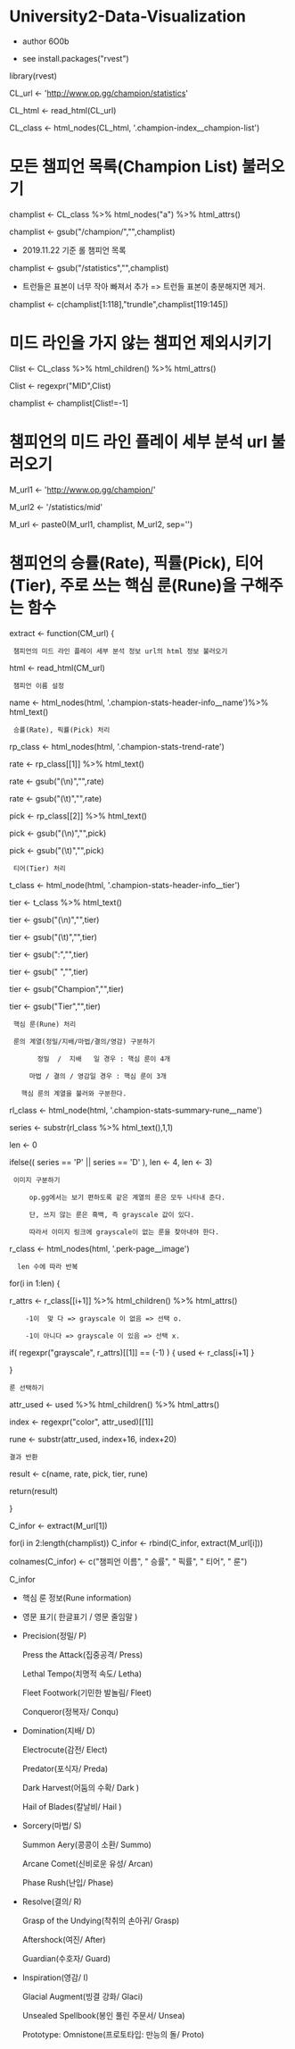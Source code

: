 # University2-Data-Visualization
 * author 6O0b

 * see install.packages("rvest")

library(rvest)

CL_url <- 'http://www.op.gg/champion/statistics'

CL_html <- read_html(CL_url)

CL_class <- html_nodes(CL_html, '.champion-index__champion-list')


# 모든 챔피언 목록(Champion List) 불러오기 
champlist <- CL_class %>% html_nodes("a") %>% html_attrs()

champlist <- gsub("/champion/","",champlist)
*  2019.11.22 기준 롤 챔피언 목록

champlist <- gsub("/statistics","",champlist)
*  트런들은 표본이 너무 작아 빠져서 추가 => 트런들 표본이 충분해지면 제거.

champlist <- c(champlist[1:118],"trundle",champlist[119:145])


# 미드 라인을 가지 않는 챔피언 제외시키기 
Clist <- CL_class %>% html_children() %>% html_attrs()

Clist <- regexpr("MID",Clist)

champlist <- champlist[Clist!=-1]


# 챔피언의 미드 라인 플레이 세부 분석 url 불러오기
M_url1 <- 'http://www.op.gg/champion/'

M_url2 <- '/statistics/mid'

M_url <- paste0(M_url1, champlist, M_url2, sep='')


# 챔피언의 승률(Rate), 픽률(Pick), 티어(Tier), 주로 쓰는 핵심 룬(Rune)을 구해주는 함수
extract <- function(CM_url) {
  
     챔피언의 미드 라인 플레이 세부 분석 정보 url의 html 정보 불러오기
   
   html <- read_html(CM_url)

     챔피언 이름 설정
   
   name <- html_nodes(html, '.champion-stats-header-info__name')%>% html_text()
   
     승률(Rate), 픽률(Pick) 처리
   
   rp_class <- html_nodes(html, '.champion-stats-trend-rate')
   
   rate <- rp_class[[1]] %>% html_text()
   
   rate <- gsub("(\n)","",rate)
   
   rate <- gsub("(\t)","",rate)
   
   pick <- rp_class[[2]] %>% html_text()
   
   pick <- gsub("(\n)","",pick)
   
   pick <- gsub("(\t)","",pick)
  
     티어(Tier) 처리
   
   t_class <- html_node(html, '.champion-stats-header-info__tier')
   
   tier <- t_class %>% html_text()
   
   tier <- gsub("(\n)","",tier)
   
   tier <- gsub("(\t)","",tier)
   
   tier <- gsub(":","",tier)
   
   tier <- gsub(" ","",tier)
   
   tier <- gsub("Champion","",tier)
   
   tier <- gsub("Tier","",tier)
  
     핵심 룬(Rune) 처리
   
     룬의 계열(정밀/지배/마법/결의/영감) 구분하기 
     
           정밀  /  지배   일 경우 : 핵심 룬이 4개 
           
         마법 / 결의 / 영감일 경우 : 핵심 룬이 3개 
         
       핵심 룬의 계열을 불러와 구분한다.
       
   rl_class <- html_node(html, '.champion-stats-summary-rune__name')
      
   series <- substr(rl_class %>% html_text(),1,1)
      
   len <- 0
      
   ifelse(( series == 'P' || series == 'D' ), len <- 4, len <- 3)
    
     이미지 구분하기 
   
         op.gg에서는 보기 편하도록 같은 계열의 룬은 모두 나타내 준다.
         
         단, 쓰지 않는 룬은 흑백, 즉 grayscale 값이 있다.
         
         따라서 이미지 링크에 grayscale이 없는 룬을 찾아내야 한다.
         
   r_class <- html_nodes(html, '.perk-page__image')
      
      len 수에 따라 반복 
      
   for(i in 1:len) {
      
   r_attrs <- r_class[[i+1]] %>% html_children() %>% html_attrs()
        
        -1이  맞 다 => grayscale 이 없음 => 선택 o.
        
        -1이 아니다 => grayscale 이 있음 => 선택 x.
        
   if( regexpr("grayscale", r_attrs)[[1]] == (-1) ) { used <- r_class[i+1] }
        
   }
      
    룬 선택하기 
   
   attr_used <- used %>% html_children() %>% html_attrs()
      
   index <- regexpr("color", attr_used)[[1]]
      
   rune <- substr(attr_used, index+16, index+20)

    결과 반환
   
   result <- c(name, rate, pick, tier, rune)
    
   return(result)
    
}

C_infor <- extract(M_url[1])

for(i in 2:length(champlist)) C_infor <- rbind(C_infor, extract(M_url[i]))

colnames(C_infor) <- c("챔피언 이름", "  승률", "   픽률", "   티어", "    룬")

C_infor

  * 핵심 룬 정보(Rune information)
  * 영문 표기( 한글표기 / 영문 줄임말 )
  * Precision(정밀/                               P)
  
     Press the Attack(집중공격/                  Press)
     
     Lethal Tempo(치명적 속도/                   Letha)
     
     Fleet Footwork(기민한 발놀림/               Fleet)
     
     Conqueror(정복자/                           Conqu)
  * Domination(지배/                              D)
  
     Electrocute(감전/                           Elect)
     
     Predator(포식자/                            Preda)
     
     Dark Harvest(어둠의 수확/                   Dark )
     
     Hail of Blades(칼날비/                      Hail )
  * Sorcery(마법/                                 S)
  
     Summon Aery(콩콩이 소환/                    Summo)
     
     Arcane Comet(신비로운 유성/                 Arcan)
     
     Phase Rush(난입/                            Phase)
  * Resolve(결의/                                 R)
  
     Grasp of the Undying(착취의 손아귀/         Grasp)
     
     Aftershock(여진/                            After)
     
     Guardian(수호자/                            Guard)
  * Inspiration(영감/                             I)
  
     Glacial Augment(빙결 강화/                  Glaci)
     
     Unsealed Spellbook(봉인 풀린 주문서/        Unsea)
     
     Prototype: Omnistone(프로토타입: 만능의 돌/ Proto)
